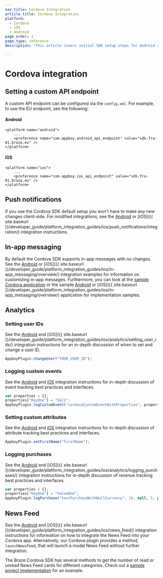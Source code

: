 ```yaml
---
nav_title: Cordova Integration
article_title: Cordova Integration
platform: 
  - Cordova
  - iOS
  - Android
page_order: 1
page_type: reference
description: "This article covers initial SDK setup steps for Android and FireOS apps running on Cordova."

---
```


# Cordova integration

## Setting a custom API endpoint

A custom API endpoint can be configured via the `config.xml`. For example, to use the EU endpoint, see the following:

#### Android
```
<platform name="android">
    ...
    <preference name="com.appboy.android_api_endpoint" value="sdk.fra-01.braze.eu" />
</platform>
```
#### iOS
```
<platform name="ios">
    ...
    <preference name="com.appboy.ios_api_endpoint" value="sdk.fra-01.braze.eu" />
</platform>
```

## Push notifications

If you use the Cordova SDK default setup you won't have to make any new changes client-side. For modified integrations, see the [Android]({{site.baseurl}}/developer_guide/platform_integration_guides/android/push_notifications/integration/standard_integration/) or [iOS]({{ site.baseurl }}/developer_guide/platform_integration_guides/ios/push_notifications/integration/) integration instructions.

## In-app messaging

By default the Cordova SDK supports in-app messages with no changes. See the [Android]({{site.baseurl}}/developer_guide/platform_integration_guides/android/in-app_messaging/integration/) or [iOS]({{ site.baseurl }}/developer_guide/platform_integration_guides/ios/in-app_messaging/overview/) integration examples for information on customizing in-app messages. Furthermore, you can look at the [sample Cordova application](https://github.com/Appboy/appboy-cordova-sdk/blob/master/sample-project/www/js/index.js) or the sample [Android](https://github.com/Appboy/appboy-android-sdk) or [iOS]({{ site.baseurl }}/developer_guide/platform_integration_guides/ios/in-app_messaging/overview/) application for implementation samples.

## Analytics

### Setting user IDs

See the [Android]({{site.baseurl}}/developer_guide/platform_integration_guides/android/analytics/setting_user_ids/) and [iOS]({{ site.baseurl }}/developer_guide/platform_integration_guides/ios/analytics/setting_user_ids/) integration instructions for an in-depth discussion of when to set and change a user ID.

```javascript
AppboyPlugin.changeUser("YOUR_USER_ID");
```

### Logging custom events

See the [Android]({{site.baseurl}}/developer_guide/platform_integration_guides/android/analytics/tracking_custom_events/#tracking-custom-events) and [iOS]({{site.baseurl}}/developer_guide/platform_integration_guides/ios/analytics/tracking_custom_events/) integration instructions for in-depth discussion of event tracking best practices and interfaces.

```javascript
var properties = {};
properties["KeyOne"] = "Val1";
AppboyPlugin.logCustomEvent("cordovaCustomEventWithProperties", properties);
```

### Setting custom attributes

See the [Android]({{site.baseurl}}/developer_guide/platform_integration_guides/android/analytics/setting_custom_attributes/) and [iOS]({{site.baseurl}}/developer_guide/platform_integration_guides/ios/analytics/setting_custom_attributes/) integration instructions for in-depth discussion of attribute tracking best practices and interfaces.

```javascript
AppboyPlugin.setFirstName("firstName");
```

### Logging purchases

See the [Android]({{site.baseurl}}/developer_guide/platform_integration_guides/android/analytics/logging_purchases/#logging-purchases) and [iOS]({{ site.baseurl }}/developer_guide/platform_integration_guides/ios/analytics/logging_purchases/) integration instructions for in-depth discussion of revenue tracking best practices and interfaces.

```javascript
var properties = {};
properties["KeyOne"] = "ValueOne";
AppboyPlugin.logPurchase("testPurchaseWithNullCurrency", 10, null, 5, properties);
```

## News Feed

See the [Android]({{site.baseurl}}/developer_guide/platform_integration_guides/android/news_feed/#news-feed) and [iOS]({{ site.baseurl }}/developer_guide/platform_integration_guides/ios/news_feed/) integration instructions for information on how to integrate the News Feed into your Cordova app. Alternatively, our Cordova plugin provides a method, `launchNewsFeed`, that will launch a modal News Feed without further integration. 

The Braze Cordova SDK has several methods to get the number of read or unread News Feed cards for different categories. Check out a [sample project implementation](https://github.com/Appboy/appboy-cordova-sdk/blob/master/sample-project/www/js/index.js) for an example.

